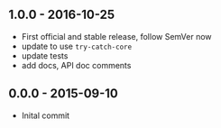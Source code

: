 ## 1.0.0 - 2016-10-25
- First official and stable release, follow SemVer now
- update to use `try-catch-core`
- update tests
- add docs, API doc comments

## 0.0.0 - 2015-09-10
- Inital commit